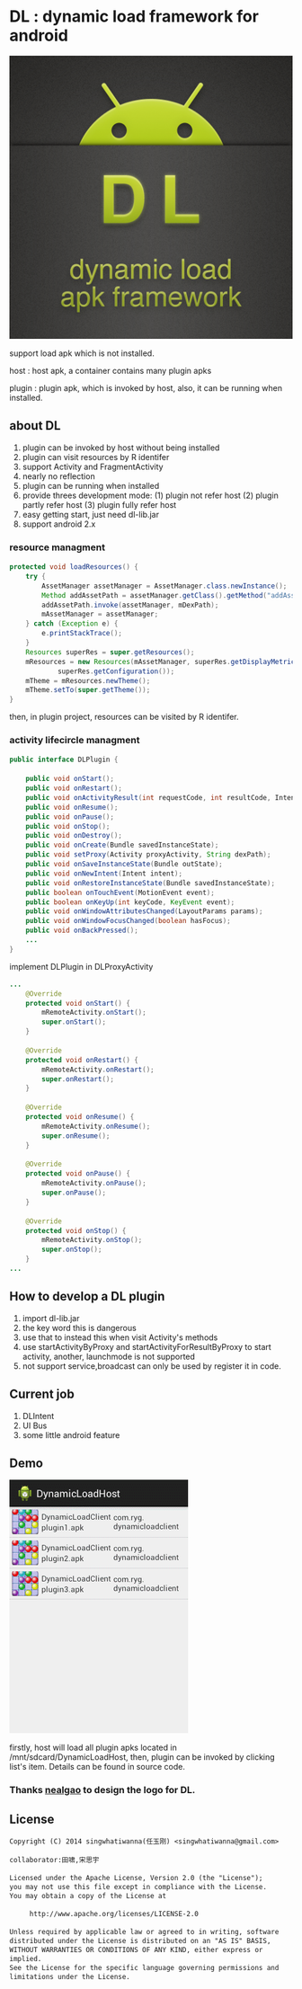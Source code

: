 DL : dynamic load framework for android
================
![dl](imgs/dl.png)

support load apk which is not installed.

host : host apk, a container contains many plugin apks

plugin : plugin apk, which is invoked by host, also, it can be running when installed.

## about DL
1. plugin can be invoked by host without being installed
2. plugin can visit resources by R identifer
3. support Activity and FragmentActivity
4. nearly no reflection
5. plugin can be running when installed
6. provide threes development mode:
   (1) plugin not refer host
   (2) plugin partly refer host
   (3) plugin fully refer host
7. easy getting start, just need dl-lib.jar
8. support android 2.x

### resource managment
```java
protected void loadResources() {
    try {
        AssetManager assetManager = AssetManager.class.newInstance();
        Method addAssetPath = assetManager.getClass().getMethod("addAssetPath", String.class);
        addAssetPath.invoke(assetManager, mDexPath);
        mAssetManager = assetManager;
    } catch (Exception e) {
        e.printStackTrace();
    }
    Resources superRes = super.getResources();
    mResources = new Resources(mAssetManager, superRes.getDisplayMetrics(),
            superRes.getConfiguration());
    mTheme = mResources.newTheme();
    mTheme.setTo(super.getTheme());
}
```
then, in plugin project, resources can be visited by R identifer.
### activity lifecircle managment
```java
public interface DLPlugin {

    public void onStart();
    public void onRestart();
    public void onActivityResult(int requestCode, int resultCode, Intent data);
    public void onResume();
    public void onPause();
    public void onStop();
    public void onDestroy();
    public void onCreate(Bundle savedInstanceState);
    public void setProxy(Activity proxyActivity, String dexPath);
    public void onSaveInstanceState(Bundle outState);
    public void onNewIntent(Intent intent);
    public void onRestoreInstanceState(Bundle savedInstanceState);
    public boolean onTouchEvent(MotionEvent event);
    public boolean onKeyUp(int keyCode, KeyEvent event);
    public void onWindowAttributesChanged(LayoutParams params);
    public void onWindowFocusChanged(boolean hasFocus);
    public void onBackPressed();
    ...
}
```
implement DLPlugin in DLProxyActivity
```java
...
    @Override
    protected void onStart() {
        mRemoteActivity.onStart();
        super.onStart();
    }

    @Override
    protected void onRestart() {
        mRemoteActivity.onRestart();
        super.onRestart();
    }

    @Override
    protected void onResume() {
        mRemoteActivity.onResume();
        super.onResume();
    }

    @Override
    protected void onPause() {
        mRemoteActivity.onPause();
        super.onPause();
    }

    @Override
    protected void onStop() {
        mRemoteActivity.onStop();
        super.onStop();
    }
...
```
## How to develop a DL plugin
1. import dl-lib.jar
2. the key word this is dangerous
3. use that to instead this when visit Activity's methods
4. use startActivityByProxy and startActivityForResultByProxy to start activity, another, launchmode is not supported
5. not support service,broadcast can only be used by register it in code.

## Current job
1. DLIntent
2. UI Bus
3. some little android feature

## Demo
![dl](imgs/dl-demo.gif)

firstly, host will load all plugin apks located in /mnt/sdcard/DynamicLoadHost, then, plugin can be invoked by clicking list's item. Details can be found in source code.
### Thanks [nealgao](http://nealgao06.lofter.com) to design the logo for DL.
## License

    Copyright (C) 2014 singwhatiwanna(任玉刚) <singwhatiwanna@gmail.com>

    collaborator:田啸,宋思宇

    Licensed under the Apache License, Version 2.0 (the "License");
    you may not use this file except in compliance with the License.
    You may obtain a copy of the License at

         http://www.apache.org/licenses/LICENSE-2.0

    Unless required by applicable law or agreed to in writing, software
    distributed under the License is distributed on an "AS IS" BASIS,
    WITHOUT WARRANTIES OR CONDITIONS OF ANY KIND, either express or implied.
    See the License for the specific language governing permissions and
    limitations under the License.

